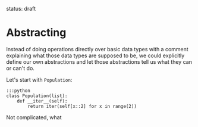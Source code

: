 status: draft

# Abstracting

Instead of doing operations directly over basic data types with a comment explaining what those data
types are supposed to be, we could explicitly define our own abstractions and let those abstractions
tell us what they can or can't do.

Let's start with `Population`:

    :::python
    class Population(list):
        def __iter__(self):
            return iter(self[x::2] for x in range(2))

Not complicated, what 
